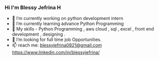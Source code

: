 ### Hi I'm Blessy Jefrina H
- 🔭 I’m currently working on python development intern
- 🌱 I’m currently learning advance Python Programming
- 👯 My skills - Python Programming , aws cloud , sql , excel ,  front end development , designing . 
- 🤔 I’m looking for full time job Opportunities.
- 📫 reach me: blessyjefrina0821@gmail.com      https://www.linkedin.com/in/blessyjefrina/  




